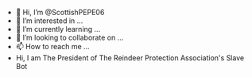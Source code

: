 - 👋 Hi, I’m @ScottishPEPE06
- 👀 I’m interested in ...
- 🌱 I’m currently learning ...
- 💞️ I’m looking to collaborate on ...
- 📫 How to reach me ...
- Hi, I am The President of The Reindeer Protection Association's Slave Bot
<!---
ScottishPEPE06/ScottishPEPE06 is a ✨ special ✨ repository because its `README.md` (this file) appears on your GitHub profile.
You can click the Preview link to take a look at your changes.
--->
